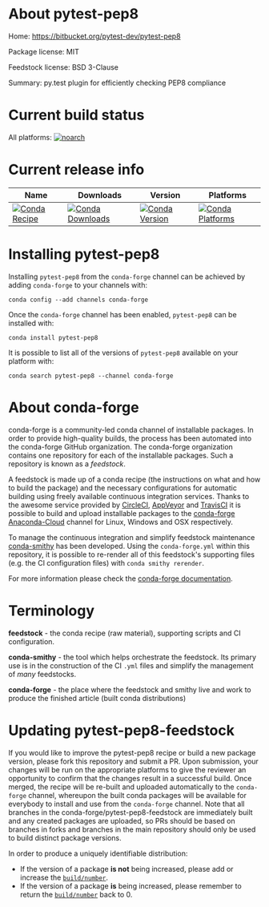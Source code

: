 About pytest-pep8
=================

Home: https://bitbucket.org/pytest-dev/pytest-pep8

Package license: MIT

Feedstock license: BSD 3-Clause

Summary: py.test plugin for efficiently checking PEP8 compliance



Current build status
====================

All platforms:
[![noarch](https://img.shields.io/circleci/project/github/conda-forge/pytest-pep8-feedstock/master.svg?label=noarch)](https://circleci.com/gh/conda-forge/pytest-pep8-feedstock)

Current release info
====================

| Name | Downloads | Version | Platforms |
| --- | --- | --- | --- |
| [![Conda Recipe](https://img.shields.io/badge/recipe-pytest--pep8-green.svg)](https://anaconda.org/conda-forge/pytest-pep8) | [![Conda Downloads](https://img.shields.io/conda/dn/conda-forge/pytest-pep8.svg)](https://anaconda.org/conda-forge/pytest-pep8) | [![Conda Version](https://img.shields.io/conda/vn/conda-forge/pytest-pep8.svg)](https://anaconda.org/conda-forge/pytest-pep8) | [![Conda Platforms](https://img.shields.io/conda/pn/conda-forge/pytest-pep8.svg)](https://anaconda.org/conda-forge/pytest-pep8) |

Installing pytest-pep8
======================

Installing `pytest-pep8` from the `conda-forge` channel can be achieved by adding `conda-forge` to your channels with:

```
conda config --add channels conda-forge
```

Once the `conda-forge` channel has been enabled, `pytest-pep8` can be installed with:

```
conda install pytest-pep8
```

It is possible to list all of the versions of `pytest-pep8` available on your platform with:

```
conda search pytest-pep8 --channel conda-forge
```


About conda-forge
=================

conda-forge is a community-led conda channel of installable packages.
In order to provide high-quality builds, the process has been automated into the
conda-forge GitHub organization. The conda-forge organization contains one repository
for each of the installable packages. Such a repository is known as a *feedstock*.

A feedstock is made up of a conda recipe (the instructions on what and how to build
the package) and the necessary configurations for automatic building using freely
available continuous integration services. Thanks to the awesome service provided by
[CircleCI](https://circleci.com/), [AppVeyor](http://www.appveyor.com/)
and [TravisCI](https://travis-ci.org/) it is possible to build and upload installable
packages to the [conda-forge](https://anaconda.org/conda-forge)
[Anaconda-Cloud](http://docs.anaconda.org/) channel for Linux, Windows and OSX respectively.

To manage the continuous integration and simplify feedstock maintenance
[conda-smithy](http://github.com/conda-forge/conda-smithy) has been developed.
Using the ``conda-forge.yml`` within this repository, it is possible to re-render all of
this feedstock's supporting files (e.g. the CI configuration files) with ``conda smithy rerender``.

For more information please check the [conda-forge documentation](https://conda-forge.org/docs/).

Terminology
===========

**feedstock** - the conda recipe (raw material), supporting scripts and CI configuration.

**conda-smithy** - the tool which helps orchestrate the feedstock.
                   Its primary use is in the construction of the CI ``.yml`` files
                   and simplify the management of *many* feedstocks.

**conda-forge** - the place where the feedstock and smithy live and work to
                  produce the finished article (built conda distributions)


Updating pytest-pep8-feedstock
==============================

If you would like to improve the pytest-pep8 recipe or build a new
package version, please fork this repository and submit a PR. Upon submission,
your changes will be run on the appropriate platforms to give the reviewer an
opportunity to confirm that the changes result in a successful build. Once
merged, the recipe will be re-built and uploaded automatically to the
`conda-forge` channel, whereupon the built conda packages will be available for
everybody to install and use from the `conda-forge` channel.
Note that all branches in the conda-forge/pytest-pep8-feedstock are
immediately built and any created packages are uploaded, so PRs should be based
on branches in forks and branches in the main repository should only be used to
build distinct package versions.

In order to produce a uniquely identifiable distribution:
 * If the version of a package **is not** being increased, please add or increase
   the [``build/number``](http://conda.pydata.org/docs/building/meta-yaml.html#build-number-and-string).
 * If the version of a package **is** being increased, please remember to return
   the [``build/number``](http://conda.pydata.org/docs/building/meta-yaml.html#build-number-and-string)
   back to 0.
